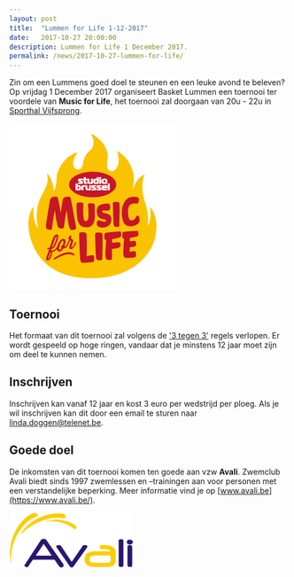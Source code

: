 ```yaml
---
layout: post
title:  "Lummen for Life 1-12-2017"
date:   2017-10-27 20:00:00
description: Lummen for Life 1 December 2017.
permalink: /news/2017-10-27-lummen-for-life/
---
```

Zin om een Lummens goed doel te steunen en een leuke avond te beleven? Op vrijdag 1 December 2017 organiseert Basket Lummen een toernooi ter voordele van **Music for Life**, het toernooi zal doorgaan van 20u - 22u in [Sporthal Vijfsprong](/club/sporthal/).

![Music for Life](/news/img/musicforlife.png)

## Toernooi

Het formaat van dit toernooi zal volgens de ['3 tegen 3'](http://www.basketbal.vlaanderen/competitie/3x3) regels verlopen. 
Er wordt gespeeld op hoge ringen, vandaar dat je minstens 12 jaar moet zijn om deel te kunnen nemen.

## Inschrijven

Inschrijven kan vanaf 12 jaar en kost 3 euro per wedstrijd per ploeg. Als je wil inschrijven kan dit door een email te sturen naar [linda.doggen@telenet.be](mailto://linda.doggen@telenet.be).

## Goede doel

De inkomsten van dit toernooi komen ten goede aan vzw **Avali**. Zwemclub Avali biedt sinds 1997 zwemlessen en –trainingen aan voor personen met een verstandelijke beperking. Meer informatie vind je op [www.avali.be](https://www.avali.be/).

![Avali](/news/img/avali.png)
